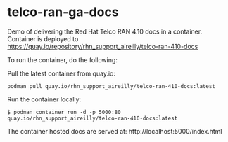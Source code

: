 # telco-ran-ga-docs

Demo of delivering the Red Hat Telco RAN 4.10 docs in a container. Container is deployed to https://quay.io/repository/rhn_support_aireilly/telco-ran-410-docs

To run the container, do the following:

Pull the latest container from quay.io:
```
podman pull quay.io/rhn_support_aireilly/telco-ran-410-docs:latest
```
Run the container locally:
```
$ podman container run -d -p 5000:80 quay.io/rhn_support_aireilly/telco-ran-410-docs:latest
```

The container hosted docs are served at: http://localhost:5000/index.html
